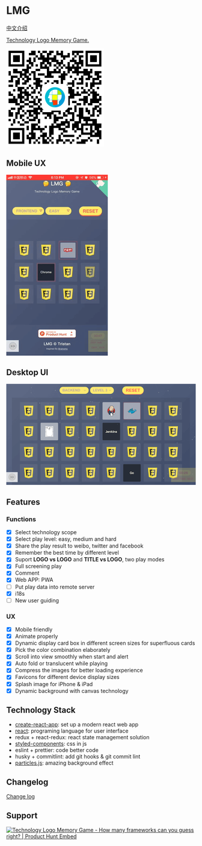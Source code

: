 # LMG

[中文介绍](README.zh.md)

[Technology Logo Memory Game.](https://works.yangerxiao.com/tech-logo-memo-game/)

![qr image](public/qr.png)

## Mobile UX

![mobile demo](public/demo.mobile.gif)

## Desktop UI

![pc demo](public/demo.pc.png)

## Features

### Functions

- [x] Select technology scope
- [x] Select play level: easy, medium and hard
- [x] Share the play result to weibo, twitter and facebook
- [x] Remember the best time by different level
- [x] Suport **LOGO vs LOGO** and **TITLE vs LOGO**, two play modes
- [x] Full screening play
- [x] Comment
- [x] Web APP: PWA
- [ ] Put play data into remote server
- [x] i18s
- [ ] New user guiding

### UX

- [x] Mobile friendly
- [x] Animate properly
- [x] Dynamic display card box in different screen sizes for superfluous cards
- [x] Pick the color combination elaborately
- [x] Scroll into view smoothly when start and alert
- [x] Auto fold or translucent while playing
- [x] Compress the images for better loading experience
- [x] Favicons for different device display sizes
- [x] Splash image for iPhone & iPad
- [x] Dynamic background with canvas technology

## Technology Stack

- [create-react-app](https://github.com/facebook/create-react-app): set up a modern react web app
- [react](https://reactjs.org): programing language for user interface
- redux + react-redux: react state management solution
- [styled-components](https://styled-components.com): css in js
- eslint + prettier: code better code
- husky + commitlint: add git hooks & git commit lint
- [particles.js](https://vincentgarreau.com/particles.js/): amazing background effect

## Changelog

[Change log](CHANGELOG.md)

## Support

<a href="https://www.producthunt.com/posts/frontend-logo-memory-game?utm_source=badge-featured&utm_medium=badge&utm_souce=badge-frontend-logo-memory-game" target="_blank"><img src="https://api.producthunt.com/widgets/embed-image/v1/featured.svg?post_id=155856&theme=light" alt="Technology Logo Memory Game - How many frameworks can you guess right? | Product Hunt Embed" style="width: 250px; height: 54px;" width="250px" height="54px" /></a>
